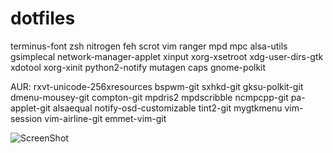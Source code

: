dotfiles
========
terminus-font zsh nitrogen feh scrot vim ranger mpd mpc alsa-utils gsimplecal network-manager-applet xinput xorg-xsetroot xdg-user-dirs-gtk xdotool xorg-xinit python2-notify mutagen caps gnome-polkit

AUR: rxvt-unicode-256xresources bspwm-git sxhkd-git gksu-polkit-git dmenu-mousey-git compton-git mpdris2 mpdscribble ncmpcpp-git pa-applet-git alsaequal notify-osd-customizable tint2-git mygtkmenu vim-session vim-airline-git emmet-vim-git

![ScreenShot](https://raw.githubusercontent.com/calarco/dotfiles/master/screenshot.png)
